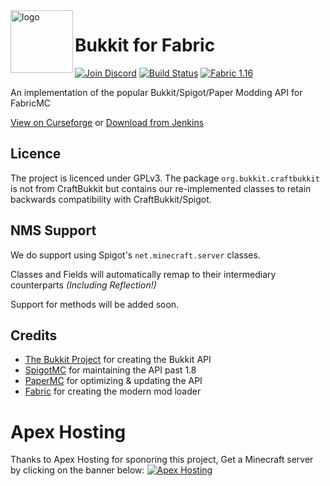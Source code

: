 
<img align="left" alt="logo" width="100" src="https://i.imgur.com/wazC5XA.png">

# Bukkit for Fabric
[![Join Discord](https://img.shields.io/badge/Discord-Join-7289DA?logo=discord&style=for-the-badge)](https://discord.gg/Qp4a2Nj) [![Build Status](https://img.shields.io/jenkins/build?jobUrl=http%3A%2F%2Fci.fungus-soft.com%3A8080%2Fjob%2FBukkit4Fabric&style=for-the-badge)](http://ci.javazilla.com:8080/job/Bukkit4Fabric/) [![Fabric 1.16](https://img.shields.io/badge/Fabric-1.16.3-blue?style=for-the-badge)](https://fabricmc.net/use/?page=server)

An implementation of the popular Bukkit/Spigot/Paper Modding API for FabricMC

[View on Curseforge](https://curseforge.com/minecraft/mc-mods/bukkit) or [Download from Jenkins](http://bukkitfabric.javazilla.com/)


## Licence
The project is licenced under GPLv3.
The package ``org.bukkit.craftbukkit`` is not from CraftBukkit but contains our re-implemented classes to retain backwards compatibility with CraftBukkit/Spigot.

## NMS Support
We do support using Spigot's ``net.minecraft.server`` classes. 

Classes and Fields will automatically remap to their intermediary counterparts *(Including Reflection!)*

Support for methods will be added soon.

## Credits
* [The Bukkit Project](https://bukkit.org/) for creating the Bukkit API
* [SpigotMC](https://spigotmc.org/) for maintaining the API past 1.8
* [PaperMC](https://papermc.io/) for optimizing &amp; updating the API
* [Fabric](https://fabricmc.net/) for creating the modern mod loader

# Apex Hosting 
Thanks to Apex Hosting for sponoring this project, Get a Minecraft server by clicking on the banner below:
[![Apex Hosting](https://apexminecrafthosting.com/images/apex-hosting-mobile.png)](https://billing.apexminecrafthosting.com/aff.php?aff=3548)